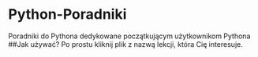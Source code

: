 # Python-Poradniki
Poradniki do Pythona dedykowane początkującym użytkownikom Pythona
##Jak używać?
Po prostu kliknij plik z nazwą lekcji, która Cię interesuje.
